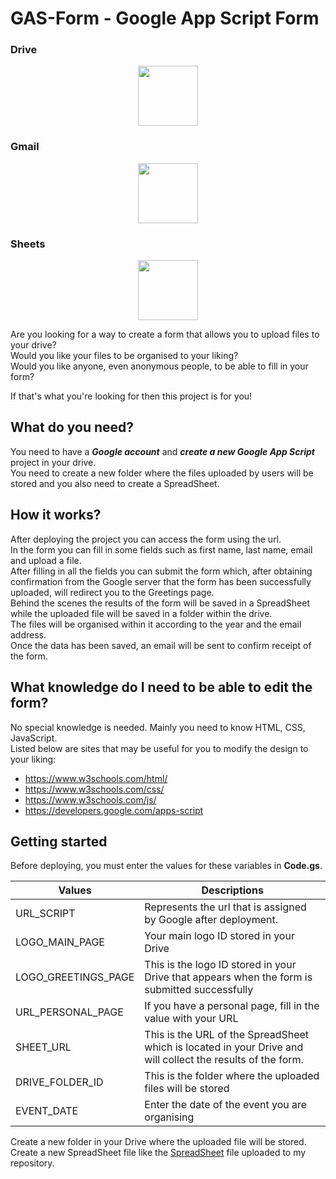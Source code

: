# GAS-Form - Google App Script Form

### Drive
<div align="center">
<img
href="https://developers.google.com/apps-script/reference/drive?hl=en"
src="https://www.gstatic.com/images/branding/product/2x/drive_96dp.png"
width="96px"/>
<br>
</div>

### Gmail
<div align="center">
<img
href="https://developers.google.com/apps-script/reference/gmail"
src="https://www.gstatic.com/images/branding/product/2x/gmail_96dp.png"
align="center"
width="96px"/>
</div>

### Sheets
<div align="center">
<img
href="https://developers.google.com/apps-script/reference/spreadsheet?hl=en"
src="https://www.gstatic.com/images/branding/product/2x/sheets_96dp.png"
align="center"
width="96px"/>
</div>

Are you looking for a way to create a form that allows you to upload files to your drive? <br>
Would you like your files to be organised to your liking? <br>
Would you like anyone, even anonymous people, to be able to fill in your form? <br>

If that's what you're looking for then this project is for you!

## What do you need?

You need to have a <i>**Google account**</i> and _**create a new Google App Script**_ project in your drive. <br>
You need to create a new folder where the files uploaded by users will be stored and you also need to create a SpreadSheet.

## How it works?

After deploying the project you can access the form using the url.<br>
In the form you can fill in some fields such as first name, last name, email and upload a file. <br> 
After filling in all the fields you can submit the form which, after obtaining confirmation from the Google server that the form has been successfully uploaded, will redirect you to the Greetings page. <br>
Behind the scenes the results of the form will be saved in a SpreadSheet while the uploaded file will be saved in a folder within the drive.<br>
The files will be organised within it according to the year and the email address. <br>
Once the data has been saved, an email will be sent to confirm receipt of the form. 

## What knowledge do I need to be able to edit the form?

No special knowledge is needed. Mainly you need to know HTML, CSS, JavaScript. <br>
Listed below are sites that may be useful for you to modify the design to your liking:

* https://www.w3schools.com/html/
* https://www.w3schools.com/css/
* https://www.w3schools.com/js/
* https://developers.google.com/apps-script

## Getting started

Before deploying, you must enter the values for these variables in **Code.gs**.

Values | Descriptions
------------ | -------------
URL_SCRIPT | Represents the url that is assigned by Google after deployment.
LOGO_MAIN_PAGE | Your main logo ID stored in your Drive
LOGO_GREETINGS_PAGE | This is the logo ID stored in your Drive that appears when the form is submitted successfully
URL_PERSONAL_PAGE | If you have a personal page, fill in the value with your URL
SHEET_URL | This is the URL of the SpreadSheet which is located in your Drive and will collect the results of the form. 
DRIVE_FOLDER_ID | This is the folder where the uploaded files will be stored
EVENT_DATE | Enter the date of the event you are organising

Create a new folder in your Drive where the uploaded file will be stored. <br>
Create a new SpreadSheet file like the [SpreadSheet](SpreadSheet.xlsx) file uploaded to my repository.
